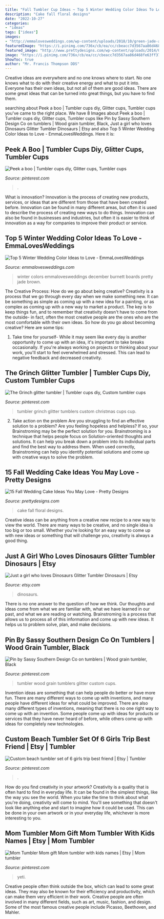 ```yaml
---
title: "Fall Tumbler Cup Ideas ~ Top 5 Winter Wedding Color Ideas To Love"
description: "Cake fall floral designs"
date: "2022-10-27"
categories:
- "ideas"
tags: ["ideas"]
images:
- "http://emmalovesweddings.com/wp-content/uploads/2018/10/green-jade-and-brown-winter-wedding-color-ideas.jpg"
featuredImage: "https://i.pinimg.com/736x/cb/ea/cc/cbeacc7d3567aa86d468fe63ff37a71b.jpg"
featured_image: "http://www.prettydesigns.com/wp-content/uploads/2014/09/Floral-Wedding-Cake.jpg"
image: "https://i.pinimg.com/736x/cb/ea/cc/cbeacc7d3567aa86d468fe63ff37a71b.jpg"
ShowToc: true
author: "Mr. Francis Thompson DDS"
---
```



Creative ideas are everywhere and no one knows where to start. No one knows what to do with their creative energy and what to put it into. Everyone has their own ideas, but not all of them are good ideas. There are some great ideas that can be turned into great things, but you have to find them.

	

		
searching about Peek a boo | Tumbler cups diy, Glitter cups, Tumbler cups you've came to the right place. We have 8 Images about Peek a boo | Tumbler cups diy, Glitter cups, Tumbler cups like Pin by Sassy Southern Design Co on tumblers | Wood grain tumbler, Black, Just a girl who loves Dinosaurs Glitter Tumbler Dinosaurs | Etsy and also Top 5 Winter Wedding Color Ideas to Love - EmmaLovesWeddings. Here it is:
		
    
## Peek A Boo | Tumbler Cups Diy, Glitter Cups, Tumbler Cups

<img loading=lazy src="https://i.pinimg.com/736x/9f/ef/ce/9fefcee33a7c24eed1f83355ad404d82.jpg" onerror="this.onerror=null;this.src='https://tse1.mm.bing.net/th?id=OIP.serPGPFUe9uKAEWWcUeZSAHaLd&amp;pid=15.1';" alt="Peek a boo | Tumbler cups diy, Glitter cups, Tumbler cups">

_Source: pinterest.com_

>. 

	

What is innovation?
Innovation is the process of creating new products, services, or ideas that are different from those that have been created before. Innovation can be found in many different areas, but often it is used to describe the process of creating new ways to do things. Innovation can also be found in businesses and industries, but often it is easier to think of innovation as a way for companies to improve their product or service.

    
## Top 5 Winter Wedding Color Ideas To Love - EmmaLovesWeddings

<img loading=lazy src="http://emmalovesweddings.com/wp-content/uploads/2018/10/green-jade-and-brown-winter-wedding-color-ideas.jpg" onerror="this.onerror=null;this.src='https://tse2.mm.bing.net/th?id=OIP.kd7Yn-LjyDVz3HuNUIAj9QHaOp&amp;pid=15.1';" alt="Top 5 Winter Wedding Color Ideas to Love - EmmaLovesWeddings">

_Source: emmalovesweddings.com_

>winter colors emmalovesweddings december burnett boards pretty jade brown. 

	

The Creative Process: How do we go about being creative?
Creativity is a process that we go through every day when we make something new. It can be something as simple as coming up with a new idea for a painting, or as complex as coming up with a new way to market a product. The key is to keep things fun, and to remember that creativity doesn't have to come from the outside- in fact, often the most creative people are the ones who are the most comfortable with their own ideas. So how do you go about becoming creative? Here are some tips: 
1) Take time for yourself- While it may seem like every day is another opportunity to come up with an idea, it's important to take breaks occasionally. If you're always working on projects or thinking about your work, you'll start to feel overwhelmed and stressed. This can lead to negative feedback and decreased creativity.

    
## The Grinch Glitter Tumbler | Tumbler Cups Diy, Custom Tumbler Cups

<img loading=lazy src="https://i.pinimg.com/736x/5c/3b/47/5c3b47d2f9f1bda993ff69580321b3c2.jpg" onerror="this.onerror=null;this.src='https://tse3.mm.bing.net/th?id=OIP.1uZNQW911PTeM2IVUKpDUQHaJ3&amp;pid=15.1';" alt="The Grinch glitter tumbler | Tumbler cups diy, Custom tumbler cups">

_Source: pinterest.com_

>tumbler grinch glitter tumblers custom christmas cups cup. 

	

2. Take action on the problem
Are you struggling to find an effective solution to a problem? Are you feeling hopeless and helpless? If so, your Brainstroming may be the perfect solution for you. Brainstroming is a technique that helps people focus on Solution-oriented thoughts and solutions. It can help you break down a problem into its individual parts and find the best way to address them. When used correctly, Brainstroming can help you identify potential solutions and come up with creative ways to solve the problem.

    
## 15 Fall Wedding Cake Ideas You May Love - Pretty Designs

<img loading=lazy src="http://www.prettydesigns.com/wp-content/uploads/2014/09/Floral-Wedding-Cake.jpg" onerror="this.onerror=null;this.src='https://tse3.mm.bing.net/th?id=OIP.8IqKyKAZfJluuyp3lxQ7xgHaLD&amp;pid=15.1';" alt="15 Fall Wedding Cake Ideas You May Love - Pretty Designs">

_Source: prettydesigns.com_

>cake fall floral designs. 

	

Creative ideas can be anything from a creative new recipe to a new way to view the world. There are many ways to be creative, and no single idea is too big or too small. Whether you're looking for an easy way to come up with new ideas or something that will challenge you, creativity is always a good thing.

    
## Just A Girl Who Loves Dinosaurs Glitter Tumbler Dinosaurs | Etsy

<img loading=lazy src="https://i.etsystatic.com/21050038/r/il/87b67a/2821473442/il_1588xN.2821473442_pp1c.jpg" onerror="this.onerror=null;this.src='https://tse1.mm.bing.net/th?id=OIP.EUxovaTkmg_0Hu7HHw5RIAHaJ3&amp;pid=15.1';" alt="Just a girl who loves Dinosaurs Glitter Tumbler Dinosaurs | Etsy">

_Source: etsy.com_

>dinosaurs. 

	

There is no one answer to the question of how we think. Our thoughts and ideas come from what we are familiar with, what we have learned in our past, and what we are reading or watching. Brainstroming is a process that allows us to process all of this information and come up with new ideas. It helps us to problem solve, plan, and make decisions.

    
## Pin By Sassy Southern Design Co On Tumblers | Wood Grain Tumbler, Black

<img loading=lazy src="https://i.pinimg.com/736x/7b/77/99/7b77993c4057c9d9d943c24cb1bc65d6.jpg" onerror="this.onerror=null;this.src='https://tse4.mm.bing.net/th?id=OIP.Y4Ejl-gR9GMkghuUf7GCIwHaJ4&amp;pid=15.1';" alt="Pin by Sassy Southern Design Co on tumblers | Wood grain tumbler, Black">

_Source: pinterest.com_

>tumbler wood grain tumblers glitter custom cups. 

	

Invention ideas are something that can help people do better or have more fun. There are many different ways to come up with inventions, and many people have different ideas for what could be improved. There are also many different types of inventions, meaning that there is no one right way to come up with an invention. Some people come up with ideas for products or services that they have never heard of before, while others come up with ideas for completely new technologies.

    
## Custom Beach Tumbler Set Of 6 Girls Trip Best Friend | Etsy | Tumbler

<img loading=lazy src="https://i.pinimg.com/736x/cb/ea/cc/cbeacc7d3567aa86d468fe63ff37a71b.jpg" onerror="this.onerror=null;this.src='https://tse3.mm.bing.net/th?id=OIP.sWWWYKzUn6-K_Lx9JJlkLwHaJ4&amp;pid=15.1';" alt="Custom beach tumbler set of 6 girls trip best friend | Etsy | Tumbler">

_Source: pinterest.com_

>. 

	

How do you find creativity in your artwork?
Creativity is a quality that is often hard to find in everyday life. It can be found in the simplest things, like the way you see the world. When you take the time to think about what you're doing, creativity will come to mind. You'll see something that doesn't look like anything else and start to imagine how it could be used. This can be done in your own artwork or in your everyday life, whichever is more interesting to you.

    
## Mom Tumbler Mom Gift Mom Tumbler With Kids Names | Etsy | Mom Tumbler

<img loading=lazy src="https://i.pinimg.com/736x/37/a4/64/37a464ac2831f16e8d991d0e35497bd6.jpg" onerror="this.onerror=null;this.src='https://tse3.mm.bing.net/th?id=OIP.omij7ivBhjsWnn7By9fzuQHaJ3&amp;pid=15.1';" alt="Mom Tumbler Mom gift Mom tumbler with kids names | Etsy | Mom tumbler">

_Source: pinterest.com_

>yeti. 

	

Creative people often think outside the box, which can lead to some great ideas. They may also be known for their efficiency and productivity, which can make them very efficient in their work. Creative people are often involved in many different fields, such as art, music, fashion, and design. Some of the most famous creative people include Picasso, Beethoven, and Mahler.

